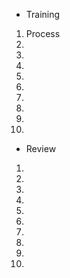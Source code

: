 - Training
1. Process
2. 
3. 
4. 
5. 
6. 
7. 
8. 
9. 
10. 

- Review
1. 
2. 
3. 
4. 
5. 
6. 
7. 
8. 
9. 
10. 
